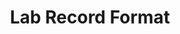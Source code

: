 ---
title : Lab Record Format
permalink: /lab-record-format/
layout: forward
target: https://www.overleaf.com/latex/templates/m-dot-tech-lab-record/vdtdpprzbdrt
message: Redrecting
---